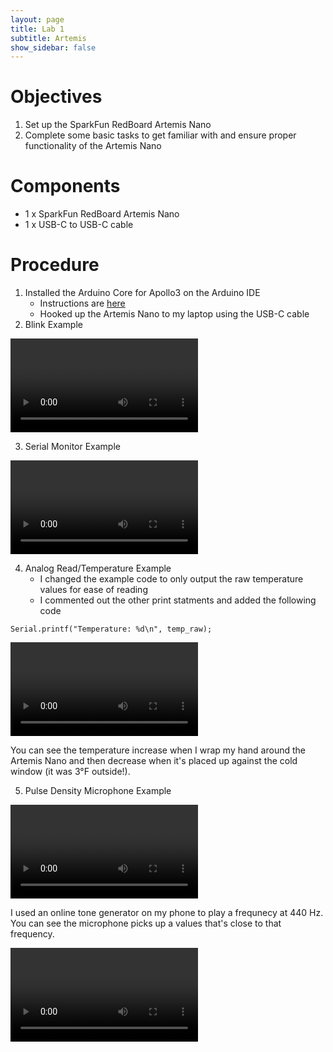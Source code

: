 ```yaml
---
layout: page
title: Lab 1
subtitle: Artemis
show_sidebar: false
---
```


# Objectives
1. Set up the SparkFun RedBoard Artemis Nano
2. Complete some basic tasks to get familiar with and ensure proper functionality of the Artemis Nano

# Components
- 1 x SparkFun RedBoard Artemis Nano
- 1 x USB-C to USB-C cable

# Procedure
1. Installed the Arduino Core for Apollo3 on the Arduino IDE
    - Instructions are [here](https://learn.sparkfun.com/tutorials/artemis-development-with-arduino?_ga=2.30055167.1151850962.1594648676-1889762036.1574524297&_gac=1.19903818.1593457111.Cj0KCQjwoub3BRC6ARIsABGhnyahkG7hU2v-0bSiAeprvZ7c9v0XEKYdVHIIi_-J-m5YLdDBMc2P_goaAtA4EALw_wcB)
    - Hooked up the Artemis Nano to my laptop using the USB-C cable
2. Blink Example

![blink ex video](https://user-images.githubusercontent.com/98340266/151292144-77544abc-2cc7-46c7-872c-c3a6bcf32efe.mp4)



3. Serial Monitor Example

![serial ex](https://user-images.githubusercontent.com/98340266/151291882-91457c74-6c64-406c-bb5a-efd955dd0a85.mp4)



4. Analog Read/Temperature Example
    - I changed the example code to only output the raw temperature values for ease of reading
    - I commented out the other print statments and added the following code
```
Serial.printf("Temperature: %d\n", temp_raw);
```

![temperature ex](https://user-images.githubusercontent.com/98340266/151291895-f44fc38d-c176-4885-a475-a60c07037c91.mp4)

You can see the temperature increase when I wrap my hand around the Artemis Nano and then decrease when it's placed up against the cold window (it was 3&deg;F outside!). 


5. Pulse Density Microphone Example

![microphone ex](https://user-images.githubusercontent.com/98340266/151292161-b8c59eb3-3694-46fc-8972-6b8daca4a644.mp4)

I used an online tone generator on my phone to play a frequnecy at 440 Hz. You can see the microphone picks up a values that's close to that frequency.

![](img/Lab1-artemis-pdm.mp4)
